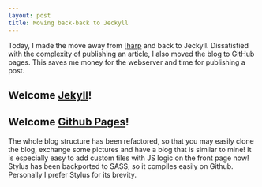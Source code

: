 ```yaml
---
layout: post
title: Moving back-back to Jeckyll
---
```


Today, I made the move away from [[harp](http://harpjs.com) and back to Jeckyll.
Dissatisfied with the complexity of publishing an article, I also moved the blog
to GitHub pages. This saves me money for the webserver and time for publishing a post.

## Welcome [Jekyll](http://jekyllrb.com)!
## Welcome [Github Pages](http://pages.github.com)!

The whole blog structure has been refactored, so that you may easily clone the blog,
exchange some pictures and have a blog that is similar to mine!
It is especially easy to add custom tiles with JS logic on the front page now!
Stylus has been backported to SASS, so it compiles easily on Github.
Personally I prefer Stylus for its brevity.